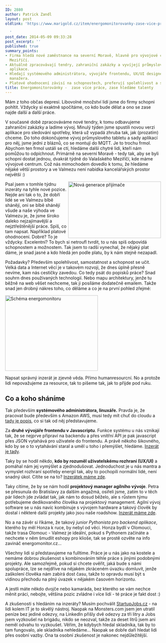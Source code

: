 ```yaml
---
ID: 2880
author: Patrick Zandl
layout: post
oldlink: 'https://www.marigold.cz/item/energomonitorovanky-zase-vice-prace-zase-hledame-talenty

  '
post_date: 2014-05-09 09:33:28
post_excerpt: ''
published: true
summary_points:
- Firma hledá nové zaměstnance na severní Moravě, hlavně pro vývojové centrum ve Valašském
  Meziříčí.
- Aktuálně zpracovávají tendry, zahraniční zakázky a vyvíjejí průmyslový tablet a
  aplikace.
- Hledají systémového administrátora, vývojáře frontendu, UX/UI designéra a projektového
  manažera.
- Platové ohodnocení závisí na schopnostech, preferují spolehlivost a samostatnost.
title: Energomonitorovánky -  zase více práce, zase hledáme talenty
---
```


Mám z toho občas depresi. Libovolné množství lidí jsme do firmy schopni pohltit. Vždycky si exaktně spočítáme, co kdo bude dělat a ono se zase najde další a další práce. 

V současné době zpracováváme nové tendry, k tomu odbavujeme zahraniční zakázky a ladíme vývoj. Minulý týden jsme spustili novou verzi aplikace pro sledování spotřeby, která už vypadá zhruba tak, jak (prozatím) chceme. Do toho dokončujeme vývoj průmyslového tabletu a sady aplikací pro něj, jsme jedni z bláznů, co se montují do MQTT. Je to trochu frmol. Abychom ten frmol ustáli se ctí, hledáme další chytré lidi, kteří nám pomůžou to odpíchnout. Primárně na severní Moravě - tedy tak, aby se byli schopni dostat jednou, dvakrát týdně do Valašského Meziříčí, kde máme vývojové centrum. Což nás mimochodem dovedlo k tomu, že hledáme nějaké větší prostory a ve Valmezu není nabídka kancelářských prostor největší :)

<a href="http://www.marigold.cz/wp-content/uploads/Snímek-obrazovky-2014-05-09-v-10.30.23.png"><img src="http://www.marigold.cz/wp-content/uploads/Snímek-obrazovky-2014-05-09-v-10.30.23.png" alt="Nová generace přijímače" width="300" height="183" class="alignright size-full wp-image-2881" align="right" /></a>

Psal jsem v tomhle týdnu inzeráty na tyhle nové pozice. Nejde ani tak o to, že dobří lidé se ve Valmezu blbě shánějí, oni se blbě shánějí všude a naše výhoda ve Valmezu je, že jsme široko daleko nejzajímavější a nejztřeštěnější práce. Spíš, co tam napsat. Například platové ohodnocení. Dobré? To je vždycky. Excelentní? To bych si netroufl tvrdit, to u nás spíš odpovídá schopnostem a možnostem. Tak jsem to radši vynechal, že nějaký plat dáme, je snad jasné a kdo hledá jen podle platu, by k nám stejně nezapadl. 

Požadavky? Především spolehlivost, samostatnost a schopnost se učit. Velká data a Internet věcí je v takovém rozvoji, že dnes úplně přesně nevíme, kam nás cestičky zavedou. Co tedy psát do popisků práce? Snad souhrn dnes používaných technologií. Nebo mapu architektury, jenže tu běžně na web věšet nechceme, tak ji posíláme dodatečně emailem. Takže snad jen drobný nákres toho, co děláme a co je na první pohled zřejmé:

<a href="http://www.marigold.cz/wp-content/uploads/schema.jpg"><img src="http://www.marigold.cz/wp-content/uploads/schema-300x244.jpg" alt="Schéma energomonitoru" width="300" height="244" class="alignnone size-medium wp-image-2885" /></a>

Napsat správný inzerát je zjevně věda. Přímo humanresourcní. No a protože lidi nepovažujeme za resource, tak to píšeme tak, jak to přijde pod ruku. 

<h2>Co a koho sháníme</h2>

Tak především <strong>systémového administrátora, linuxáře.</strong> Pravda je, že pracovat bude především s Amazon AWS, musí tedy mít chuť do cloudu a <a href="http://www.startupjobs.cz/nabidka/1270/systemovy-administrator-aws-devops">tady je popis</a>, co si tak od něj představujeme. 

Za <strong>druhé vývojáře frontendu v Javascriptu</strong>. Funkce systému u nás vznikají tak, že se nejprve připraví na backendu a přes vnitřní API je pak javascript přes JSON vytahává pro uživatele do frontendu. A právě někoho šikovného, kdo by se o to vytahávání staral a uměl u toho i přemýšlet, hledáme. <a href="http://www.startupjobs.cz/nabidka/758/zkuseny-javascript-programator-pro-frontend">Inzerát je tady</a>. 

Taky by se hodil někdo, <strong>kdo by rozuměl uživatelskému rozhraní (UX/UI)</strong> a pomáhal nám jej vymýšlet a zjednodušovat. Jednoduchost je u nás mantra a vymyslet rozhraní spotřeby energií tak, aby to pochopili normální lidé, není snadný úkol. Cítíte se na to? <a href="http://www.startupjobs.cz/nabidka/771/navrhar-ux-webove-aplikace-energomonitoru">Inzerátek máme zde</a>. 

Taky cítíme, že by se nám hodil <strong>projektový manager agilního vývoje</strong>. Petra se přesunula do Bratislavy za dalším angažmá, osiřeli jsme, zatím to v těch pár lidech jde zvládat tak, jak nám to dosud běželo, ale s růstem týmu potřebujeme dedikovaného člověka na projektový management. Agilní vývoj software se u nás navíc kombinuje s vývojem hardware a takový člověk by dostal i některé další projekty jako jsou naše roadshow. <a href="http://www.startupjobs.cz/nabidka/1272/projektovy-manazer-agilniho-vyvoje-software">Inzerát máme zde</a>. 

No a na závěr si říkáme, že takový <em>junior Pythonista pro backend aplikace</em>, kterého by měl Honza k ruce, by nebyl od věci. Honza bydlí v Olomouci, takže trasa Olomouc - Valmez je ideální, pokud s Pythonem začínáte a nechcete v něm šmudlit eshopy pro klioše, tak se prostě ozvěte na info zavináč energomonitor.cz...

Všechny lidi si představujeme na fulltime. Práce je u nás jako na kostele a nemáme dobrou zkušenost s kombinováním téhle práce s jinými podobnými projekty. Ale samozřejmě, pokud si chcete ověřit, jaká bude s námi spolupráce, lze se nejdříve na nějakém zkráceném úvazku domluvit, jenže zaškolení člověka nám zabírá dost času, takže to opravdu musí být s vidinou přechodu na plný úvazek v nějakém časovém horizontu. 

A jestli máte někdo dvojče nebo kamaráda, bez kterého se vám nechce měnit práci, nebojte, většina pozic zvládne i více lidí - té práce je fakt dost :)

A zkušenosti s hledáním na inzeráty? Musím pochválit <a href="http://www.startupjobs.cz">StartupJobs.cz</a> - na lidi kolem IT je to skvělý nástroj. Naopak na Monsters.com jsem jen utratil peníze bez jediné odezvy, na LinkedIn přišly dvě odezvy za tři litry a Jobs jsem vyzkoušel na brigádu, nikdo se neozval, takže za deset litrů jsem ani neměl odvahu to vyzkoušet. Věřím, že kdybych hledal skladníka, tak by to tam fungovalo, ale skladníka nehledáme... Naopak se dobře daří hledat lidi přes osobní vazby. Ona ta osobní zkušenost je nakonec nejdůležitější.